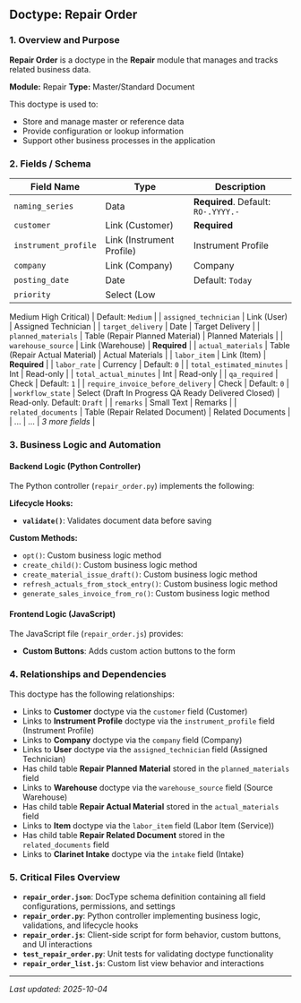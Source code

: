 ## Doctype: Repair Order

### 1. Overview and Purpose

**Repair Order** is a doctype in the **Repair** module that manages and tracks related business data.

**Module:** Repair
**Type:** Master/Standard Document

This doctype is used to:
- Store and manage master or reference data
- Provide configuration or lookup information
- Support other business processes in the application

### 2. Fields / Schema

| Field Name | Type | Description |
|------------|------|-------------|
| `naming_series` | Data | **Required**. Default: `RO-.YYYY.-` |
| `customer` | Link (Customer) | **Required** |
| `instrument_profile` | Link (Instrument Profile) | Instrument Profile |
| `company` | Link (Company) | Company |
| `posting_date` | Date | Default: `Today` |
| `priority` | Select (Low
Medium
High
Critical) | Default: `Medium` |
| `assigned_technician` | Link (User) | Assigned Technician |
| `target_delivery` | Date | Target Delivery |
| `planned_materials` | Table (Repair Planned Material) | Planned Materials |
| `warehouse_source` | Link (Warehouse) | **Required** |
| `actual_materials` | Table (Repair Actual Material) | Actual Materials |
| `labor_item` | Link (Item) | **Required** |
| `labor_rate` | Currency | Default: `0` |
| `total_estimated_minutes` | Int | Read-only |
| `total_actual_minutes` | Int | Read-only |
| `qa_required` | Check | Default: `1` |
| `require_invoice_before_delivery` | Check | Default: `0` |
| `workflow_state` | Select (Draft
In Progress
QA
Ready
Delivered
Closed) | Read-only. Default: `Draft` |
| `remarks` | Small Text | Remarks |
| `related_documents` | Table (Repair Related Document) | Related Documents |
| ... | ... | *3 more fields* |

### 3. Business Logic and Automation

#### Backend Logic (Python Controller)

The Python controller (`repair_order.py`) implements the following:

**Lifecycle Hooks:**
- **`validate()`**: Validates document data before saving

**Custom Methods:**
- `opt()`: Custom business logic method
- `create_child()`: Custom business logic method
- `create_material_issue_draft()`: Custom business logic method
- `refresh_actuals_from_stock_entry()`: Custom business logic method
- `generate_sales_invoice_from_ro()`: Custom business logic method

#### Frontend Logic (JavaScript)

The JavaScript file (`repair_order.js`) provides:

- **Custom Buttons**: Adds custom action buttons to the form

### 4. Relationships and Dependencies

This doctype has the following relationships:

- Links to **Customer** doctype via the `customer` field (Customer)
- Links to **Instrument Profile** doctype via the `instrument_profile` field (Instrument Profile)
- Links to **Company** doctype via the `company` field (Company)
- Links to **User** doctype via the `assigned_technician` field (Assigned Technician)
- Has child table **Repair Planned Material** stored in the `planned_materials` field
- Links to **Warehouse** doctype via the `warehouse_source` field (Source Warehouse)
- Has child table **Repair Actual Material** stored in the `actual_materials` field
- Links to **Item** doctype via the `labor_item` field (Labor Item (Service))
- Has child table **Repair Related Document** stored in the `related_documents` field
- Links to **Clarinet Intake** doctype via the `intake` field (Intake)

### 5. Critical Files Overview

- **`repair_order.json`**: DocType schema definition containing all field configurations, permissions, and settings
- **`repair_order.py`**: Python controller implementing business logic, validations, and lifecycle hooks
- **`repair_order.js`**: Client-side script for form behavior, custom buttons, and UI interactions
- **`test_repair_order.py`**: Unit tests for validating doctype functionality
- **`repair_order_list.js`**: Custom list view behavior and interactions

---

*Last updated: 2025-10-04*
